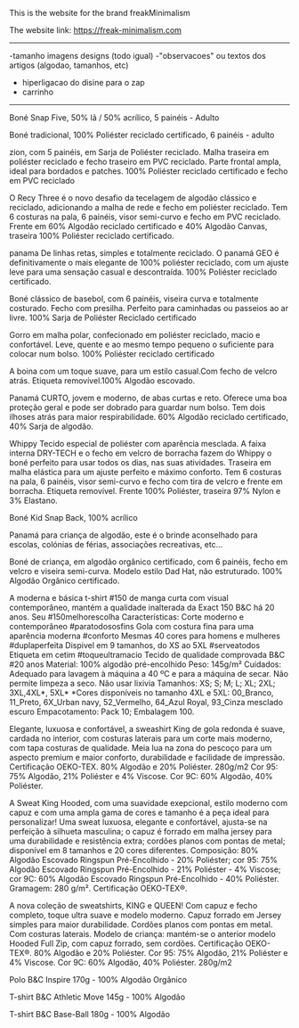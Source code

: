This is the website for the brand freakMinimalism

The website link: https://freak-minimalism.com


------------------------------------------

-tamanho imagens designs (todo igual)
-"observacoes" ou textos dos artigos (algodao, tamanhos, etc)

- hiperligacao do disine para o zap
- carrinho


--------------
Boné Snap Five, 50% lã / 50% acrílico, 5 painéis - Adulto

Boné tradicional, 100% Poliéster reciclado certificado, 6 painéis - adulto

zion, com 5 painéis, em Sarja de Poliéster reciclado. Malha traseira em poliéster reciclado e fecho traseiro em PVC reciclado. Parte frontal ampla, ideal para bordados e patches. 100% Poliéster reciclado certificado e fecho em PVC reciclado

O Recy Three é o novo desafio da tecelagem de algodão clássico e reciclado, adicionando a malha de rede e fecho em poliéster reciclado. Tem 6 costuras na pala, 6 painéis, visor semi-curvo e fecho em PVC reciclado. Frente em 60% Algodão reciclado certificado e 40% Algodão Canvas, traseira 100% Poliéster reciclado certificado.

panama De linhas retas, simples e totalmente reciclado. O panamá GEO é definitivamente o mais elegante de 100% poliéster reciclado, com um ajuste leve para uma sensação casual e descontraída. 100% Poliéster reciclado certificado.

Boné clássico de basebol, com 6 painéis, viseira curva e totalmente costurado. Fecho com presilha. Perfeito para caminhadas ou passeios ao ar livre. 100% Sarja de Poliéster Reciclado certificado

Gorro em malha polar, confecionado em poliéster reciclado, macio e confortável. Leve, quente e ao mesmo tempo pequeno o suficiente para colocar num bolso. 100% Poliéster reciclado certificado

A boina com um toque suave, para um estilo casual.Com fecho de velcro atrás. Etiqueta removível.100% Algodão escovado.

Panamá CURTO, jovem e moderno, de abas curtas e reto. Oferece uma boa proteção geral e pode ser dobrado para guardar num bolso. Tem dois ilhoses atrás para maior respirabilidade. 60% Algodão reciclado certificado, 40% Sarja de algodão.

Whippy Tecido especial de poliéster com aparência mesclada. A faixa interna DRY-TECH e o fecho em velcro de borracha fazem do Whippy o boné perfeito para usar todos os dias, nas suas atividades. Traseira em malha elástica para um ajuste perfeito e máximo conforto. Tem 6 costuras na pala, 6 painéis, visor semi-curvo e fecho com tira de velcro e frente em borracha. Etiqueta removível. Frente 100% Poliéster, traseira 97% Nylon e 3% Elastano.

Boné Kid Snap Back, 100% acrílico

Panamá para criança de algodão, este é o brinde aconselhado para escolas, colónias de férias, associações recreativas, etc…

Boné de criança, em algodão orgânico certificado, com 6 painéis, fecho em velcro e viseira semi-curva. Modelo estilo Dad Hat, não estruturado. 100% Algodão Orgânico certificado.

A moderna e básica t-shirt #150 de manga curta com visual contemporâneo, mantém a qualidade inalterada da Exact 150 B&C há 20 anos. Seu #150melhorescolha Características: Corte moderno e contemporâneo #paratodososfins Gola com costura fina para uma aparência moderna #conforto Mesmas 40 cores para homens e mulheres #duplaperfeita Dispivel em 9 tamanhos, do XS ao 5XL #serveatodos Etiqueta em cetim #toqueultramacio Tecido de qualidade comprovada B&C #20 anos Material: 100% algodão pré-encolhido Peso: 145g/m² Cuidados: Adequado para lavagem à máquina a 40 ºC e para a máquina de secar. Não permite limpeza a seco. Não usar lixivia Tamanhos: XS; S; M; L; XL; 2XL; 3XL,4XL*, 5XL* *Cores disponíveis no tamanho 4XL e 5XL: 00_Branco, 11_Preto, 6X_Urban navy, 52_Vermelho, 64_Azul Royal, 93_Cinza mesclado escuro Empacotamento: Pack 10; Embalagem 100.

Elegante, luxuosa e confortável, a sweashirt King de gola redonda é suave, cardada no interior, com costuras laterais para um corte mais moderno, com tapa costuras de qualidade. Meia lua na zona do pescoço para um aspecto premium e maior conforto, durabilidade e facilidade de impressão. Certificação OEKO-TEX. 80% Algodão e 20% Poliéster. 280g/m2 Cor 95: 75% Algodão, 21% Poliéster e 4% Viscose. Cor 9C: 60% Algodão, 40% Poliéster.

A Sweat King Hooded, com uma suavidade exepcional, estilo moderno com capuz e com uma ampla gama de cores e tamanho é a peça ideal para personalizar! Uma sweat luxuosa, elegante e confortável, ajusta-se na perfeição à silhueta masculina; o capuz é forrado em malha jersey para uma durabilidade e resistência extra; cordões planos com pontas de metal; disponível em 8 tamanhos e 20 cores diferentes. Composição: 80% Algodão Escovado Ringspun Pré-Encolhido - 20% Poliéster; cor 95: 75% Algodão Escovado Ringspun Pré-Encolhido - 21% Poliéster - 4% Viscose; cor 9C: 60% Algodão Escovado Ringspun Pré-Encolhido - 40% Poliéster. Gramagem: 280 g/m². Certificação OEKO-TEX®.

A nova coleção de sweatshirts, KING e QUEEN! Com capuz e fecho completo, toque ultra suave e modelo moderno. Capuz forrado em Jersey simples para maior durabilidade. Cordões planos com pontas em metal. Com costuras laterais. Modelo de criança: mantém-se o anterior modelo Hooded Full Zip, com capuz forrado, sem cordões. Certificação OEKO-TEX®. 80% Algodão e 20% Poliéster. Cor 95: 75% Algodão, 21% Poliéster e 4% Viscose. Cor 9C: 60% Algodão, 40% Poliéster. 280g/m2

Polo B&C Inspire 170g - 100% Algodão Orgânico

T-shirt B&C Athletic Move 145g - 100% Algodão

T-shirt B&C Base-Ball 180g - 100% Algodão

